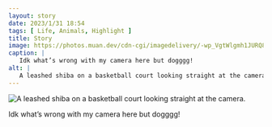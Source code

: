 ```yaml
---
layout: story
date: 2023/1/31 18:54
tags: [ Life, Animals, Highlight ]
title: Story
image: https://photos.muan.dev/cdn-cgi/imagedelivery/-wp_VgtWlgmh1JURQ8t1mg/328f6665-2d57-4f86-fda1-35bf779a2200/public
caption: |
   Idk what’s wrong with my camera here but dogggg!
alt: |
   A leashed shiba on a basketball court looking straight at the camera.
---
```


![A leashed shiba on a basketball court looking straight at the camera.](https://photos.muan.dev/cdn-cgi/imagedelivery/-wp_VgtWlgmh1JURQ8t1mg/328f6665-2d57-4f86-fda1-35bf779a2200/public)

Idk what’s wrong with my camera here but dogggg!
